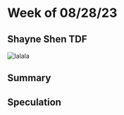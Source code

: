 # Week of 08/28/23

## Shayne Shen TDF


![lalala](20230822_MDesOrientation_AVL_0403.jpg)

## Summary

## Speculation
